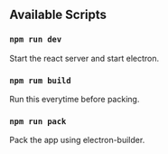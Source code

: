 ## Available Scripts

### `npm run dev`

Start the react server and start electron.

### `npm rum build`

Run this everytime before packing.

### `npm run pack`

Pack the app using electron-builder.
